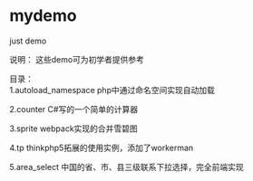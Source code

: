 # mydemo
just demo

说明：
这些demo可为初学者提供参考

目录：  
1.autoload_namespace php中通过命名空间实现自动加载  

2.counter C#写的一个简单的计算器  

3.sprite webpack实现的合并雪碧图  

4.tp thinkphp5拓展的使用实例，添加了workerman  

5.area_select 中国的省、市、县三级联系下拉选择，完全前端实现

